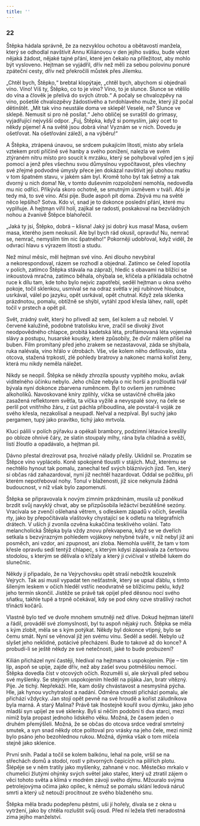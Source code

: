 ```yaml
---
title: ''
---
```


### 22

Štěpka hádala správně, že za nezvyklou ochotou a obětavostí manžela, který se odhodlal navštívit Annu Kiliánovou v den jejího svátku, bude vězet nějaká žádost, nějaké tajné přání, které jen čekalo na příležitost, aby mohlo být vysloveno. Hejtman se vyjádřil, dřív než měli za sebou polovinu ponuré zpáteční cesty, dřív než překročili můstek přes Jilemku.

„Chtěl bych, Štěpko,“ brebtal klopýtaje, „chtěl bych, abychom si objednali víno. Víno! Víš ty, Štěpko, co to je víno? Víno, to je slunce. Slunce se vtělilo do vína a člověk je přelívá do svých útrob.“ A počaly se chvalozpěvy na víno, pošetilé chvalozpěvy žádostivého a tvrdohlavého muže, který již počal dětinštět. „Mít tak víno neustále doma ve sklepě! Veselé, ne? Slunce ve sklepě. Nemusit si pro ně posílat.“ Jeho obličej se svraštil do grimasy, vyjadřující nejvyšší odpor. „Fuj, Štěpka, když si pomyslím, jaký ocet to někdy pijeme! A na světě jsou dobrá vína! Vyznám se v nich. Dovedu je ošetřovat. Na ošetřování záleží, a na výběru!“

A Štěpka, ztrápená únavou, se srdcem pukajícím lítostí, místo aby sršela vztekem proti příčině své hanby a svého ponížení, nalezla ve svém ztýraném nitru místo pro soucit k mrzáku, který se pohyboval vpřed jen s její pomocí a jenž přes všechnu svou důmyslnou vypočítavost, přes všechny své zřejmé podvodné úmysly přece jen dokázal navštívit její ubohou matku v tom špatném stavu, v jakém sám byl. Kromě toho byl tak šetrný a tak dvorný u nich doma! Ne, v tomto duševním rozpoložení nemohla, nedovedla mu nic odříci. Přikývla skoro ochotně, se smutným úsměvem v tváři. Aťsi je tedy má, to své víno. Aťsi pije. Bude aspoň pít doma. Zbývá mu na světě něco lepšího? Sotva. Kdo ví, snad je to dokonce poslední přání, které mu vyplňuje. A hejtman vířil holí, zajíkal se radostí, poskakoval na bezvládných nohou a žvanivě Štěpce blahořečil.

„Jaká ty jsi, Štěpko, dobrá – klisna! Jaký jsi dobrý kus masa! Masa, ovšem masa, kterého jsem neokusil. Ale byl bych rád okusil, opravdu! Nu, nemrač se, nemrač, nemyslím tím nic špatného!“ Pokorněji udobřoval, když viděl, že odvrací hlavu s výrazem lítosti a studu.

Než minul měsíc, měl hejtman své víno. Ani dlouho nevybíral a nekorespondoval, rázem se rozhodl a objednal. Zatímco se čeleď lopotila v polích, zatímco Štěpka stávala na zápraží, hledíc s obavami na blížící se inkoustová mračna, zatímco běhala, ohýbala se, křičela a přikládala ochotně ruce k dílu tam, kde toho bylo nejvíc zapotřebí, seděl hejtman u okna svého pokoje, točil sklenkou, usmíval se na odraz světla v její rubínové hloubce, usrkával, válel po jazyku, opět usrkával, opět chutnal. Když zela sklenka prázdnotou, pomalu, obtížně se shýbl, vytáhl zpod křesla láhev, nalil, opět točil v prstech a opět pil.

Svět, zrádný svět, který ho přivedl až sem, šel kolem a už nebolel. V červené kalužině, podobné tratolisku krve, zračil se divoký život neodpovědného chlapce, probitá kadetská léta, proflámovaná léta vojenské slávy a postupu, husarské kousky, které způsobily, že dvůr málem přišel na buben. Film promítaný před jeho zrakem se nezastavoval, záda se shýbala, ruka nalévala, víno hřálo v útrobách. Vše, vše kolem něho defilovalo, ústa otcova, stažená trpkostí, zlé pohledy bratrovy a nakonec marná kořist ženy, která mu nikdy neměla náležet.

Nikdy se neopil. Štěpka se někdy zhrozila spousty vypitého moku, avšak viditelného účinku nebylo. Jeho chůze nebyla o nic horší a prožloutlá tvář bývala nyní dokonce zbarvena ruměncem. Byl to ovšem jen ruměnec alkoholiků. Navoskované kníry zplihly, víčka se ustavičně chvěla jako zasažená reflektorem světla, ta víčka vyžilé a nevyspalé sovy, na čele se perlil pot vnitřního žáru, z úst páchla přiboudlina, ale povstal-li voják ze svého křesla, nezakolísal a neupadl. Neřval a nezpíval. Byl suchý jako pergamen, tupý jako pravítko, tichý jako mrtvola.

Kluci pálili v polích pýřavku a opékali brambory, podzimní létavice kreslily po obloze ohnivé čáry, ze slatin stoupaly mlhy, rána byla chladná a svěží, listí žloutlo a opadávalo, a hejtman pil.

Dávno přestal drezírovat psa, hrozivé nálady přešly. Uklidnil se. Prozatím se Štěpce víno vyplácelo. Koně spokojeně tloustli v stájích. Muž, kterému se nechtělo hynout tak pomalu, zanechal teď svých bláznivých jízd. Ten, který si občas rád zahazardoval, nyní již nechtěl hazardovat. Oddal se požitku, při kterém nepotřeboval nohy. Tonul v blaženosti, jíž sice nekynula žádná budoucnost, v níž však bylo zapomenutí.

Štěpka se připravovala k novým zimním prázdninám, musila už poněkud brzdit svůj navyklý chvat, aby se přizpůsobila ležáctví bezútěšné sezóny. Vracívala se zvenčí ošlehaná větrem, s odleskem západů v očích, ševelila rty, jako by přepočítávala vlaštovky chystající se k odletu na telegrafních drátech. V uších jí zvonila ozvěna kukaččina tesklivého volání. Tato melancholická Štěpka byla vždy znovu překvapena, když se ve dveřích setkala s bezvýrazným pohledem vojákovy nehybné tváře, v níž nebyl již ani posměch, ani vzdor, ani zpupnost, ani zloba. Nemohla uvěřit, že tam v tom křesle opravdu sedí tentýž chlapec, s kterým kdysi zápasívala za čertovou stodolou, s kterým se dělívala o křížaly a který ji cvičíval v střelbě lukem do slunečnic.

Někdy jí připadalo, že na Vejrychovsku opět straší nebožtík kouzelník Vejrych. Tak asi musil vypadat ten nešťastník, který se upsal ďáblu, s tímto šíleným leskem v očích hleděl vstříc neodvratně se blížícímu peklu, když jeho termín skončil. Jistěže se právě tak opíjel před děsnou nocí svého sňatku, takhle tupě a trpně očekával, kdy se pod okny ozve strašlivý rachot třinácti kočárů.

Vlastně bylo teď ve dvoře mnohem smutněji než dříve. Dokud hejtman láteřil a řádil, prováděl své zlomyslnosti, byl tu aspoň nějaký ruch. Štěpka se měla s kým zlobit, měla se s kým potýkat. Někdy byl dokonce vtipný, bylo se čemu smát. Nyní se věnoval již jen svému vínu. Seděl a seděl. Nebylo už slyšet jeho neklidné, potácivé přecházení. Bude to takové až do konce? A probudí-li se ještě někdy ze své netečnosti, jaké to bude probuzení?

Kilián přicházel nyní častěji, hledíval na hejtmana s uspokojením. Pije – tím líp, aspoň se upije, zajde dřív, než aby zašel svou potměšilou nemocí. Štěpka dovedla číst v otcových očích. Rozuměli si, ale skrývali před sebou své myšlenky. Se stejným uspokojením hleděl na pijáka Jan, bratr vítězný. Pije. Je tichý. Nepřekáží. Hle, kam došly chvástavost a nesmyslná pýcha. Hle, jak hynou vychytralost a nadání. Odměna ctnosti přichází pomalu, ale přichází vždycky. Jan stojí opět pevně na své hroudě a kořist záludníkova byla marná. A starý Malina? Právě tak lhostejně kouřil svou dýmku, jako jeho mladší syn upíjel ze své sklenky. Byli si něčím podobni ti dva starci, mezi nimiž byla propast jednoho lidského věku. Možná, že časem jeden o druhém přemýšleli. Možná, že se občas do otcova srdce vedral smrtelný smutek, a syn snad někdy otce politoval pro vrásky na jeho čele, mezi nimiž bylo psáno jeho bezohlednou rukou. Možná, dýmka však o tom mlčela stejně jako sklenice.

První sníh. Padal a točil se kolem balkónu, lehal na pole, vršil se na střechách domů a stodol, rostl v pitvorných čepicích na pilířích plotu. Šlépěje se v něm tratily jako myšlenky, zahnané v noc. Městečko mrkalo v chumelici žlutými ohýnky svých světel jako stařec, který už ztratil zájem o věci tohoto světa a klímá v modrém závoji svého dýmu. Mžouralo svýma petrolejovýma očima jako opilec, k němuž se pomalu sklání ledová náruč smrti a který už netouží procitnout ze svého blaženého snu.

Štěpka měla bradu podepřenu pěstmi, uši jí hořely, dívala se z okna u vytržení, jako by chtěla rozluštit svůj osud. Před ní ležela třetí neradostná zima jejího manželství.
